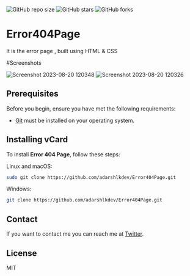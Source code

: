 ![GitHub repo size](https://img.shields.io/github/repo-size/adarshlkdev/NetflixCloneWebsite)
![GitHub stars](https://img.shields.io/github/stars/adarshlkdev/NetflixCloneWebsite?style=social)
![GitHub forks](https://img.shields.io/github/forks/adarshlkdev/NetflixCloneWebsite?style=social)

# Error404Page
It is the error page , built using HTML &amp; CSS

#Screenshots


![Screenshot 2023-08-20 120348](https://github.com/adarshlkdev/Error404Page/assets/129508819/c26bb294-0151-40cd-9023-693a615464d4)
![Screenshot 2023-08-20 120326](https://github.com/adarshlkdev/Error404Page/assets/129508819/b67d8e64-f8e4-4b4f-9c6b-2dab495c09be)




## Prerequisites

Before you begin, ensure you have met the following requirements:

* [Git](https://git-scm.com/downloads "Download Git") must be installed on your operating system.

## Installing vCard

To install **Error 404 Page**, follow these steps:

Linux and macOS:

```bash
sudo git clone https://github.com/adarshlkdev/Error404Page.git
```

Windows:

```bash
git clone https://github.com/adarshlkdev/Error404Page.git
```

## Contact

If you want to contact me you can reach me at [Twitter](https://www.twitter.com/adarshlkdev).

## License

MIT


